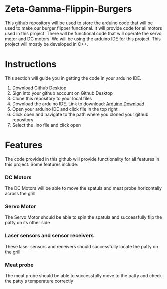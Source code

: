 # Zeta-Gamma-Flippin-Burgers
This github repository will be used to store the arduino code that will be used to make our burger flipper functional. It will provide code for all motors used in this project. There will be functional code that will operate the servo motor and DC motors. We will be using the arduino IDE for this project. This project will mostly be developed in C++.

# Instructions
This section will guide you in getting the code in your arduino IDE.
1. Download Github Desktop
2. Sign into your github account on Github Desktop
3. Clone this repository to your local files
4. Download the arduino IDE. Link to download: [Arduino Download](https://www.arduino.cc/en/software)
5. Open your arduino IDE and click file in the top right
6. Click open and navigate to the path where you cloned your github repository
7. Select the .ino file and click open

# Features
The code provided in this github will provide functionality for all features in this project. Some features include:

### DC Motors 
The DC Motors will be able to move the spatula and meat probe horizontally across the grill

### Servo Motor
The Servo Motor should be able to spin the spatula and successfully flip the patty on its other side

### Laser sensors and sensor receivers 
These laser sensors and receivers should successfully locate the patty on the grill

### Meat probe 
The meat probe should be able to successfully move to the patty and check the patty's temperature correctly



